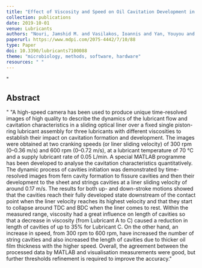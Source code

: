 ```yaml
--- 
title: "Effect of Viscosity and Speed on Oil Cavitation Development in a Single Piston-Ring Lubricant Assembly"
collection: publications
date: 2019-10-01
venue: Lubricants
authors: "Nouri, Jamshid M. and Vasilakos, Ioannis and Yan, Youyou and Reyes-Aldasoro, Constantino-Carlos"
paperurl: https://www.mdpi.com/2075-4442/7/10/88
type: Paper
doi: 10.3390/lubricants7100088
theme: "microbiology, methods, software, hardware"
resources: " "
--- 
```

"<h2> Abstract </h2>" "A high-speed camera has been used to produce unique time-resolved images of high quality to describe the dynamics of the lubricant flow and cavitation characteristics in a sliding optical liner over a fixed single piston-ring lubricant assembly for three lubricants with different viscosities to establish their impact on cavitation formation and development. The images were obtained at two cranking speeds (or liner sliding velocity) of 300 rpm (0–0.36 m/s) and 600 rpm (0–0.72 m/s), at a lubricant temperature of 70 °C and a supply lubricant rate of 0.05 L/min. A special MATLAB programme has been developed to analyse the cavitation characteristics quantitatively. The dynamic process of cavities initiation was demonstrated by time-resolved images from fern cavity formation to fissure cavities and then their development to the sheet and strings cavities at a liner sliding velocity of around 0.17 m/s. The results for both up- and down-stroke motions showed that the cavities reach their fully developed state downstream of the contact point when the liner velocity reaches its highest velocity and that they start to collapse around TDC and BDC when the liner comes to rest. Within the measured range, viscosity had a great influence on length of cavities so that a decrease in viscosity (from Lubricant A to C) caused a reduction in length of cavities of up to 35\% for Lubricant C. On the other hand, an increase in speed, from 300 rpm to 600 rpm, have increased the number of string cavities and also increased the length of cavities due to thicker oil film thickness with the higher speed. Overall, the agreement between the processed data by MATLAB and visualisation measurements were good, but further thresholds refinement is required to improve the accuracy."
